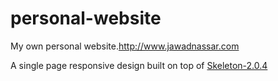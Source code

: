 # personal-website
My own personal website.http://www.jawadnassar.com

A single page responsive design built on top of [Skeleton-2.0.4](http://getskeleton.com/)
